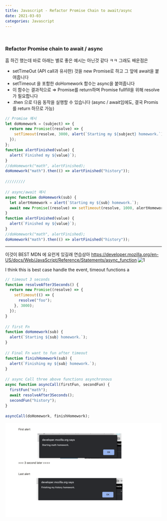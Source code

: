 ```yaml
---
title: Javascript - Refactor Promise Chain to await/async
date: 2021-03-03
categories: Javascript
---
```


<br>

### Refactor Promise chain to await / async

흠 하긴 했는데 바로 아래는 별로 좋은 예시는 아닌것 같다 ㅋㅋ
그래도 배운점은

- setTimeOut (API call과 유사한) 것을 new Promise로 하고 그 앞에 await을 붙여줍니다
- setTimeout 을 포함한 doHomework 함수는 async을 붙여줍니다
- 이 함수는 결과적으로 ⇒ Promise를 return하며 Promise fullfill을 위해 resolve가 필요합니다
- .then 으로 다음 동작을 실행할 수 있습니다 (async / await임에도, 결국 Promis를 return 하므로 가능)

```js
// Promise 예시
let doHomework = (subject) => {
  return new Promise((resolve) => {
    setTimeout(resolve, 3000, alert(`Starting my ${subject} homework.`));
  });
};
function alertFinished(value) {
  alert(`Finished my ${value}`);
}
//doHomework("math", alertFinished);
doHomework("math").then(() => alertFinished("history"));

/////////

// async/await 예시
async function doHomework(sub) {
  let alertHomework = alert(`Starting my ${sub} homework.`);
  await new Promise((resolve) => setTimeout(resolve, 1000, alertHomework));
}
function alertFinished(value) {
  alert(`Finished my ${value}`);
}
//doHomework("math", alertFinished);
doHomework("math").then(() => alertFinished("history"));
```

---

이것이 BEST
MDN 에 요런게 있길래 연습삼아
https://developer.mozilla.org/en-US/docs/Web/JavaScript/Reference/Statements/async_function
![
 1](../images/0945e90beacafdc22f484a73063458ffc16661d254ba6b584cfec293ecca6afc.png)

I think this is best case handle the event, timeout functions a

```jsx
// timeout 3 seconds
function resolveAfter3Seconds() {
  return new Promise((resolve) => {
    setTimeout(() => {
      resolve("foo");
    }, 3000);
  });
}

// first Fn
function doHomework(sub) {
  alert(`Starting ${sub} homework.`);
}

// Final Fn want to fun after timeout
function finishHomework(sub) {
  alert(`Finishing my ${sub} homework.`);
}

// async Call three above functions asynchronous
async function asyncCall(firstFun, secondFun) {
  firstFun("math");
  await resolveAfter3Seconds();
  secondFun("history");
}

asyncCall(doHomework, finishHomework);
```

![picture 2](../images/a6a8145aeba7eb8f5c8175fd3892783f3eaa51e1c663e2a1ef0a73919dcd6ae1.png)
